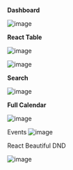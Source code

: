 **Dashboard**

![image](https://github.com/prins1085/nextjs_dashboard/assets/109617216/14e17038-2d1e-4dc5-ad4e-a680684f80d1)



**React Table**

![image](https://github.com/prins1085/nextjs_dashboard/assets/109617216/d1d0ae12-77ef-4528-bab9-8bc1d238d29c)

![image](https://github.com/prins1085/nextjs_dashboard/assets/109617216/84f36e84-ce68-42ca-959f-e8b70eb9cce2)

**Search** 

![image](https://github.com/prins1085/nextjs_dashboard/assets/109617216/61e05cef-c074-4e09-8261-0cfe5d0224df)



**Full Calendar**

![image](https://github.com/prins1085/nextjs_dashboard/assets/109617216/2fa96d43-42fe-407d-a4e8-241fc8f177e1)

Events
![image](https://github.com/prins1085/nextjs_dashboard/assets/109617216/0af65a6d-7a53-40cc-b84e-19f9e76b2f0b)

React Beautiful DND

![image](https://github.com/prins1085/nextjs_dashboard/assets/109617216/74775fb1-492d-4a0b-a79a-324aa403f44b)







